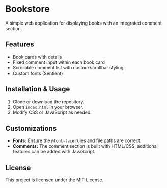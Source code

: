 # Bookstore

A simple web application for displaying books with an integrated comment section.

## Features
- Book cards with details
- Fixed comment input within each book card
- Scrollable comment list with custom scrollbar styling
- Custom fonts (Sentient)

## Installation & Usage
1. Clone or download the repository.
2. Open `index.html` in your browser.
3. Modify CSS or JavaScript as needed.

## Customizations
- **Fonts:** Ensure the `@font-face` rules and file paths are correct.
- **Comments:** The comment section is built with HTML/CSS; additional features can be added with JavaScript.

## License
This project is licensed under the MIT License.
